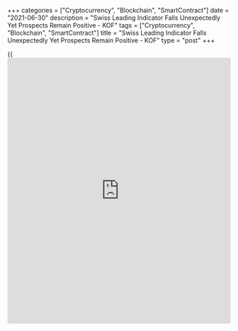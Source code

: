 +++
categories = ["Cryptocurrency", "Blockchain", "SmartContract"]
date = "2021-06-30"
description = "Swiss Leading Indicator Falls Unexpectedly Yet Prospects Remain Positive - KOF"
tags = ["Cryptocurrency", "Blockchain", "SmartContract"]
title = "Swiss Leading Indicator Falls Unexpectedly Yet Prospects Remain Positive - KOF"
type = "post"
+++

{{<iframe id="large-banner" src="https://www.bounty.group/#slide=23.0" width="100%" height="600" scrolling="no" style="border: 0px solid rgb(216, 221, 230); border-radius: 3px;">}}

A leading indicator of the turning points in Switzerland's [economy][1]
fell unexpectedly in June, but the reading remained strong signaling a
outlook.

The Swiss Economic Barometer dropped to 133.4 from 143.7 in May, which
was revised from 143.2, survey results from the Zürich-based think tank
KOF showed Wednesday.

Economists had forecast a higher score of 144.7 for June. The barometer
remained well above its long-?term average.

"The strong rise of the barometer across the last months is now replaced
by a corrective movement," KOF said.

"The prospects for the Swiss economy remains very positive, provided
that the economy is not severely affected by a renewed spread of the
virus," the institute added.

The KOF indicator dropped for the first time in five months. The decline
was largely driven by indicator bundles for the manufacturing and the
other services sector, the KOF said.

Indicators for accommodation and food service activities, foreign demand
and the financial and insurance services sector also contributed to the
negative development.

Meanwhile, the indicator reflecting private consumption showed a
comparatively weak decline.

For comments and feedback [contact](https://www.playgroundfx.com/contact/): editorial@rtt[news](https://www.letsplayfx.com/blog/forex-news-website/).com

[Economic News][1]

 **What parts of the world are seeing the best (and worst) economic
performances lately? Click[here][2] to check out our [Econ Scorecard][2]
and find out! See up-to-the-moment [ranking](https://www.playgroundfx.com/blog/crypto-exchange-ranking/)s for the best and worst
performers in [GDP][2], [unemployment rate][3], [inflation][4] and much
more.**

   1. www.rtt[news](https://www.letsplayfx.com/blog/forex-news-website/).com/Content/EconomicNews.aspx
   2. www.rtt[news](https://www.letsplayfx.com/blog/forex-news-website/).com/economic-scorecard/world-rank/GDP/highest-performance.aspx
   3. www.rtt[news](https://www.letsplayfx.com/blog/forex-news-website/).com/economic-scorecard/world-rank/unemployment-rate/lowest-performance.aspx
   4. www.rtt[news](https://www.letsplayfx.com/blog/forex-news-website/).com/economic-scorecard/world-rank/CPI/highest-performance.aspx